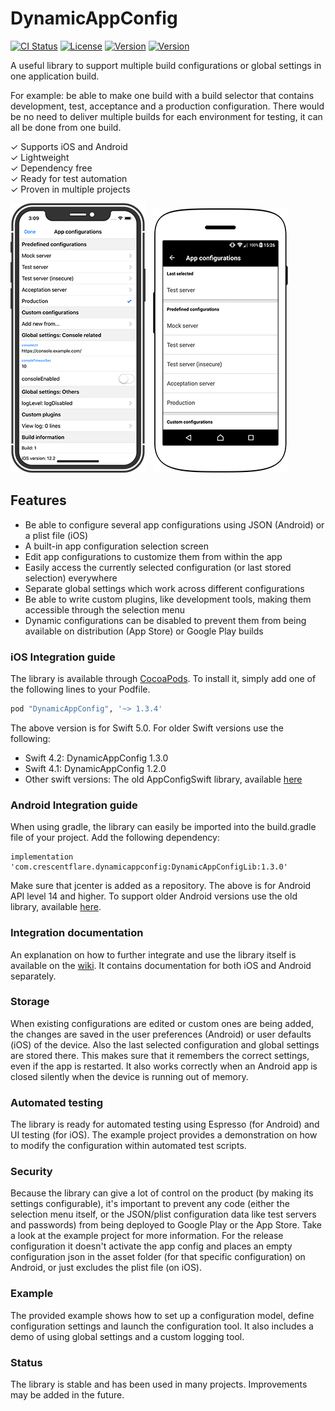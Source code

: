 # DynamicAppConfig

[![CI Status](http://img.shields.io/travis/crescentflare/DynamicAppConfig.svg?style=flat)](https://travis-ci.org/crescentflare/DynamicAppConfig)
[![License](https://img.shields.io/cocoapods/l/DynamicAppConfig.svg?style=flat)](http://cocoapods.org/pods/DynamicAppConfig)
[![Version](https://img.shields.io/cocoapods/v/DynamicAppConfig.svg?style=flat)](http://cocoapods.org/pods/DynamicAppConfig)
[![Version](https://img.shields.io/bintray/v/crescentflare/maven/DynamicAppConfigLib.svg?style=flat)](https://bintray.com/crescentflare/maven/DynamicAppConfigLib)

A useful library to support multiple build configurations or global settings in one application build.

For example: be able to make one build with a build selector that contains development, test, acceptance and a production configuration. There would be no need to deliver multiple builds for each environment for testing, it can all be done from one build.

✓ Supports iOS and Android\
✓ Lightweight\
✓ Dependency free\
✓ Ready for test automation\
✓ Proven in multiple projects

![iOS screenshot](https://raw.githubusercontent.com/crescentflare/DynamicAppConfig/develop/Screenshots/screenshot_ios.png)&nbsp;&nbsp;
![Android screenshot](https://raw.githubusercontent.com/crescentflare/DynamicAppConfig/develop/Screenshots/screenshot_android.png)


## Features

- Be able to configure several app configurations using JSON (Android) or a plist file (iOS)
- A built-in app configuration selection screen
- Edit app configurations to customize them from within the app
- Easily access the currently selected configuration (or last stored selection) everywhere
- Separate global settings which work across different configurations
- Be able to write custom plugins, like development tools, making them accessible through the selection menu
- Dynamic configurations can be disabled to prevent them from being available on distribution (App Store) or Google Play builds


### iOS Integration guide

The library is available through [CocoaPods](http://cocoapods.org). To install it, simply add one of the following lines to your Podfile.

```ruby
pod "DynamicAppConfig", '~> 1.3.4'
```

The above version is for Swift 5.0. For older Swift versions use the following:
- Swift 4.2: DynamicAppConfig 1.3.0
- Swift 4.1: DynamicAppConfig 1.2.0
- Other swift versions: The old AppConfigSwift library, available [here](https://github.com/crescentflare/AppConfigSwift)


### Android Integration guide
When using gradle, the library can easily be imported into the build.gradle file of your project. Add the following dependency:

```
implementation 'com.crescentflare.dynamicappconfig:DynamicAppConfigLib:1.3.0'
```

Make sure that jcenter is added as a repository. The above is for Android API level 14 and higher. To support older Android versions use the old library, available [here](https://github.com/crescentflare/DynamicAppConfigAndroid).


### Integration documentation

An explanation on how to further integrate and use the library itself is available on the [wiki](https://github.com/crescentflare/DynamicAppConfig/wiki). It contains documentation for both iOS and Android separately.


### Storage

When existing configurations are edited or custom ones are being added, the changes are saved in the user preferences (Android) or user defaults (iOS) of the device. Also the last selected configuration and global settings are stored there. This makes sure that it remembers the correct settings, even if the app is restarted. It also works correctly when an Android app is closed silently when the device is running out of memory.


### Automated testing

The library is ready for automated testing using Espresso (for Android) and UI testing (for iOS). The example project provides a demonstration on how to modify the configuration within automated test scripts.


### Security

Because the library can give a lot of control on the product (by making its settings configurable), it's important to prevent any code (either the selection menu itself, or the JSON/plist configuration data like test servers and passwords) from being deployed to Google Play or the App Store. Take a look at the example project for more information. For the release configuration it doesn't activate the app config and places an empty configuration json in the asset folder (for that specific configuration) on Android, or just excludes the plist file (on iOS).


### Example

The provided example shows how to set up a configuration model, define configuration settings and launch the configuration tool. It also includes a demo of using global settings and a custom logging tool.


### Status

The library is stable and has been used in many projects. Improvements may be added in the future.
